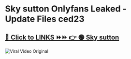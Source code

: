 
 # Sky sutton Onlyfans Leaked - Update Files ced23

## <h2><a href="https://clipsfans.com/Sky_sutton&ref=git">🔗 Click to LINKS ⏩⏩ 👉 🟢 Sky sutton </a></h2>

<a href="https://clipsfans.com/Sky_sutton&ref=git" rel="nofollow" data-target="animated-image.originalLink"><img src="https://i.ibb.co.com/xMMVF88/686577567.gif" alt="Viral Video Original" style="max-width: 100%; display: inline-block;" data-target="animated-image.originalImage"></a>

